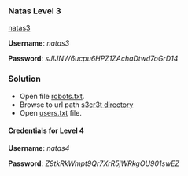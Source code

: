 ### Natas Level 3

[natas3](http://natas3.natas.labs.overthewire.org)

**Username**: *natas3*

**Password**: *sJIJNW6ucpu6HPZ1ZAchaDtwd7oGrD14*


### Solution

- Open file [robots.txt](http://natas3.natas.labs.overthewire.org/robots.txt).
- Browse to url path [s3cr3t directory](http://natas3.natas.labs.overthewire.org/s3cr3t/)
- Open [users.txt](http://natas3.natas.labs.overthewire.org/s3cr3t/users.txt) file.

#### Credentials for Level 4

**Username**: *natas4*

**Password**: *Z9tkRkWmpt9Qr7XrR5jWRkgOU901swEZ*
